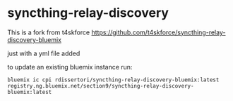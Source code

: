 # syncthing-relay-discovery
This is a fork from t4skforce
https://github.com/t4skforce/syncthing-relay-discovery-bluemix


just with a yml file added

to update an existing bluemix instance run:

`bluemix ic cpi rdissertori/syncthing-relay-discovery-bluemix:latest registry.ng.bluemix.net/section9/syncthing-relay-discovery-bluemix:latest`
